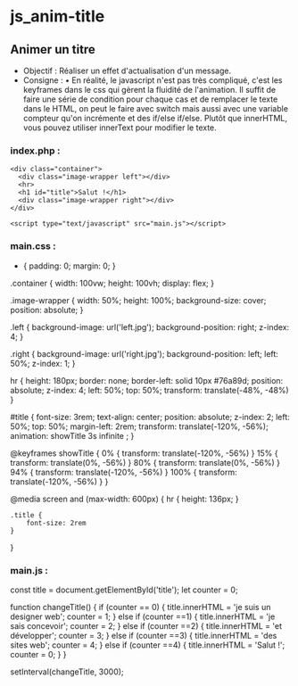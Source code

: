 # js_anim-title
## Animer un titre

- Objectif : Réaliser un effet d'actualisation d'un message.
- Consigne : •	En réalité, le javascript n'est pas très compliqué, c'est les keyframes dans le css qui gèrent la fluidité de l'animation. Il suffit de faire une série de condition pour chaque cas et de remplacer le texte dans le HTML, on peut le faire avec switch mais aussi avec une variable compteur qu'on incrémente et des if/else if/else. Plutôt que innerHTML, vous pouvez utiliser innerText pour modifier le texte.


### index.php :
<!DOCTYPE html>
<html lang="en" dir="ltr">
  <head>
    <meta charset="utf-8">
    <meta name="viewport" content="width=device-width, initial-scale=1.0">
    <title>Animate Title</title>
    <link rel="stylesheet" href="main.css">
  </head>
  <body>

    <div class="container">
      <div class="image-wrapper left"></div>
      <hr>
      <h1 id="title">Salut !</h1>
      <div class="image-wrapper right"></div>
    </div>

    <script type="text/javascript" src="main.js"></script>
  </body>
</html>

### main.css :
* {
    padding: 0;
    margin: 0;
}

.container {
    width: 100vw;
    height: 100vh;
    display: flex;
}

.image-wrapper {
    width: 50%;
    height: 100%;
    background-size: cover;
    position: absolute;
}

.left {
    background-image: url('left.jpg');
    background-position: right;
    z-index: 4;
}

.right {
    background-image: url('right.jpg');
    background-position: left;
    left: 50%;
    z-index: 1;
}

hr {
    height: 180px;
    border: none;
    border-left: solid 10px #76a89d;
    position: absolute;
    z-index: 4;
    left: 50%;
    top: 50%;
    transform: translate(-48%, -48%)
}

#title {
    font-size: 3rem;
    text-align: center;
    position: absolute;
    z-index: 2;
    left: 50%;
    top: 50%;
    margin-left: 2rem;
    transform: translate(-120%, -56%);
    animation: showTitle 3s infinite ;
}

@keyframes showTitle {
    0% {
        transform: translate(-120%, -56%)
    }
    15% {
        transform: translate(0%, -56%)
    }
    80% {
        transform: translate(0%, -56%)
    }
    94% {
        transform: translate(-120%, -56%)
    }
    100% {
        transform: translate(-120%, -56%)
    }
}

@media screen and (max-width: 600px) {
    hr {
        height: 136px;
    }

    .title {
        font-size: 2rem
    }
}

### main.js :
const title = document.getElementById('title');
let counter = 0;

function changeTitle() {
    if (counter == 0) {
        title.innerHTML = 'je suis un designer web';
        counter = 1;
    } else if (counter ==1) {
        title.innerHTML = 'je sais concevoir';
        counter = 2;
    } else if (counter ==2) {
        title.innerHTML = 'et développer';
        counter = 3;
    } else if (counter ==3) {
        title.innerHTML = 'des sites web';
        counter = 4;
    } else if (counter ==4) {
        title.innerHTML = 'Salut !';
        counter = 0;
    }
}

setInterval(changeTitle, 3000);
